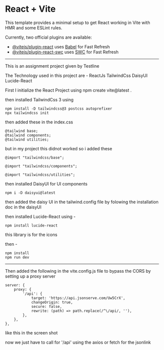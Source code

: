 # React + Vite

This template provides a minimal setup to get React working in Vite with HMR and some ESLint rules.

Currently, two official plugins are available:

- [@vitejs/plugin-react](https://github.com/vitejs/vite-plugin-react/blob/main/packages/plugin-react/README.md) uses [Babel](https://babeljs.io/) for Fast Refresh
- [@vitejs/plugin-react-swc](https://github.com/vitejs/vite-plugin-react-swc) uses [SWC](https://swc.rs/) for Fast Refresh

---

This is an assignment project given by Testline

The Technology used in this project are -
ReactJs
TailwindCss
DaisyUI
Lucide-React

First I initialize the React Project using
npm create vite@latest .

then installed TailwindCss 3 using

    npm install -D tailwindcss@3 postcss autoprefixer
    npx tailwindcss init

then added these in the index.css

    @tailwind base;
    @tailwind components;
    @tailwind utilities;

but in my project this didnot worked so i added these

    @import "tailwindcss/base";

    @import "tailwindcss/components";

    @import "tailwindcss/utilities";

then installed DaisyUI for UI components

    npm i -D daisyui@latest

then added the daisy UI in the tailwind.config file by folowing the installation doc in the daisyUI

then installed Lucide-React using -

    npm install lucide-react

this library is for the icons

then -

    npm install
    npm run dev

---

Then added the following in the vite.config.js file to bypass the CORS by setting up a proxy server

    server: {
        proxy: {
            '/api': {
                target: 'https://api.jsonserve.com/Uw5CrX',
                changeOrigin: true,
                secure: false,
                rewrite: (path) => path.replace(/^\/api/, ''),
            },
        },
    },

like this in the screen shot

now we just have to call for '/api' using the axios or fetch for the jsonlink

